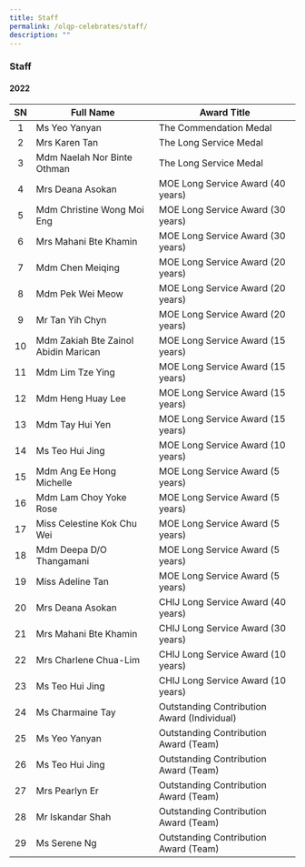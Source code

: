 ```yaml
---
title: Staff
permalink: /olqp-celebrates/staff/
description: ""
---
```

### Staff

#### 2022

| SN | Full Name | Award Title |
|:---:|---|---|
| 1 | Ms Yeo Yanyan | The Commendation Medal |
| 2 | Mrs Karen Tan | The Long Service Medal |
| 3 | Mdm Naelah Nor Binte Othman | The Long Service Medal |
| 4 | Mrs Deana Asokan | MOE Long Service Award (40 years) |
| 5 | Mdm Christine Wong Moi Eng | MOE Long Service Award (30 years) |
| 6 | Mrs Mahani Bte Khamin | MOE Long Service Award (30 years) |
| 7 | Mdm Chen Meiqing | MOE Long Service Award (20 years) |
| 8 | Mdm Pek Wei Meow | MOE Long Service Award (20 years) |
| 9 | Mr Tan Yih Chyn | MOE Long Service Award (20 years) |
| 10 | Mdm Zakiah Bte Zainol Abidin Marican | MOE Long Service Award (15 years) |
| 11 | Mdm Lim Tze Ying | MOE Long Service Award (15 years) |
| 12 | Mdm Heng Huay Lee | MOE Long Service Award (15 years) |
| 13 | Mdm Tay Hui Yen | MOE Long Service Award (15 years) |
| 14 | Ms Teo Hui Jing | MOE Long Service Award (10 years) |
| 15 | Mdm Ang Ee Hong Michelle | MOE Long Service Award (5 years) |
| 16 | Mdm Lam Choy Yoke Rose | MOE Long Service Award (5 years) |
| 17 | Miss Celestine Kok Chu Wei | MOE Long Service Award (5 years) |
| 18 | Mdm Deepa D/O Thangamani | MOE Long Service Award (5 years) |
| 19 | Miss Adeline Tan | MOE Long Service Award (5 years) |
| 20 | Mrs Deana Asokan | CHIJ Long Service Award (40 years) |
| 21 | Mrs Mahani Bte Khamin | CHIJ Long Service Award (30 years) |
| 22 | Mrs Charlene Chua-Lim | CHIJ Long Service Award (10 years) |
| 23 | Ms Teo Hui Jing | CHIJ Long Service Award (10 years) |
| 24 | Ms Charmaine Tay | Outstanding Contribution Award (Individual) |
| 25 | Ms Yeo Yanyan | Outstanding Contribution Award (Team) |
| 26 | Ms Teo Hui Jing | Outstanding Contribution Award (Team) |
| 27 | Mrs Pearlyn Er | Outstanding Contribution Award (Team) |
| 28 | Mr Iskandar Shah | Outstanding Contribution Award (Team) |
| 29 | Ms Serene Ng | Outstanding Contribution Award (Team) |